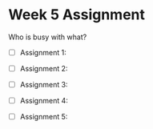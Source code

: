 Week 5 Assignment
=================

Who is busy with what?

- [ ] Assignment 1: 
- [ ] Assignment 2: 
- [ ] Assignment 3: 
- [ ] Assignment 4: 
- [ ] Assignment 5: 

 
